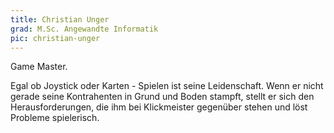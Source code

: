 ```yaml
---
title: Christian Unger
grad: M.Sc. Angewandte Informatik
pic: christian-unger
---
```


Game Master.

Egal ob Joystick oder Karten - Spielen ist seine Leidenschaft. Wenn er nicht gerade seine Kontrahenten in Grund und Boden stampft, stellt er sich den Herausforderungen, die ihm bei Klickmeister gegenüber stehen und löst Probleme spielerisch.
